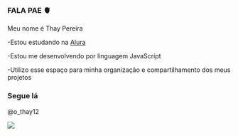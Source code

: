 ### FALA PAE 🫀

Meu nome é Thay Pereira

-Estou estudando na [Alura](https://www.alura.com.br)

-Estou me desenvolvendo por linguagem JavaScript

-Utilizo esse espaço para minha organização e compartilhamento dos meus projetos 

### Segue lá 
  @o_thay12


![](https://media.tenor.com/2O5rSBNyHoMAAAAd/parrot-thinking-mitu-thinking.gif)











